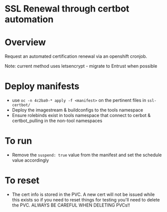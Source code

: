 # SSL Renewal through certbot automation

# Overview
Request an automated certification renewal via an openshift cronjob.

Note: current method uses letsencrypt - migrate to Entrust when possible

# Deploy manifests
- use `oc -n 4c2ba9-* apply -f <manifest>` on the pertinent files in `ssl-certbot/`
- Deploy the imagestream & buildconfigs to the tools namespace
- Ensure rolebinds exist in tools namespace that connect to cerbot & certbot_pulling in the non-tool namespaces

# To run
- Remove the `suspend: true` value from the manifest and set the schedule value accordingly

# To reset
- The cert info is stored in the PVC. A new cert will not be issued while this exists so if you need to reset things for testing you'll need to delete the PVC. ALWAYS BE CAREFUL WHEN DELETING PVCs!!
